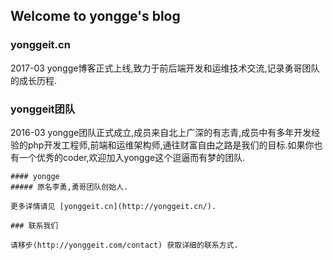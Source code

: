 ## Welcome to yongge's blog

### yonggeit.cn
2017-03 yongge博客正式上线,致力于前后端开发和运维技术交流,记录勇哥团队的成长历程.
### yonggeit团队
2016-03 yongge团队正式成立,成员来自北上广深的有志青,成员中有多年开发经验的php开发工程师,前端和运维架构师,通往财富自由之路是我们的目标.如果你也有一个优秀的coder,欢迎加入yongge这个逗逼而有梦的团队.
```yongge团队成员简介
#### yongge
##### 原名李勇,勇哥团队创始人.

更多详情请见 [yonggeit.cn](http://yonggeit.cn/).

### 联系我们

请移步(http://yonggeit.com/contact) 获取详细的联系方式.
